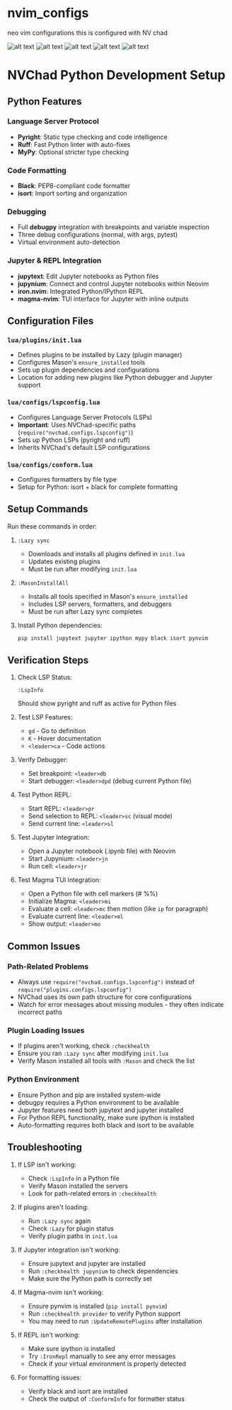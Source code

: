 # nvim_configs
neo vim configurations
this is configured with NV chad

![alt text](cap-forest.png)
![alt text](cap-cream.jpg)
![alt text](cap-black.png)
![alt text](cap-white.png)
![alt text](cap-rocky.png)

# NVChad Python Development Setup

## Python Features

### Language Server Protocol
- **Pyright**: Static type checking and code intelligence
- **Ruff**: Fast Python linter with auto-fixes
- **MyPy**: Optional stricter type checking

### Code Formatting
- **Black**: PEP8-compliant code formatter 
- **isort**: Import sorting and organization

### Debugging
- Full **debugpy** integration with breakpoints and variable inspection
- Three debug configurations (normal, with args, pytest)
- Virtual environment auto-detection

### Jupyter & REPL Integration
- **jupytext**: Edit Jupyter notebooks as Python files
- **jupynium**: Connect and control Jupyter notebooks within Neovim
- **iron.nvim**: Integrated Python/IPython REPL
- **magma-nvim**: TUI interface for Jupyter with inline outputs

## Configuration Files

### `lua/plugins/init.lua`
- Defines plugins to be installed by Lazy (plugin manager)
- Configures Mason's `ensure_installed` tools
- Sets up plugin dependencies and configurations
- Location for adding new plugins like Python debugger and Jupyter support

### `lua/configs/lspconfig.lua`
- Configures Language Server Protocols (LSPs)
- **Important**: Uses NVChad-specific paths (`require("nvchad.configs.lspconfig")`)
- Sets up Python LSPs (pyright and ruff)
- Inherits NVChad's default LSP configurations

### `lua/configs/conform.lua`
- Configures formatters by file type
- Setup for Python: isort + black for complete formatting

## Setup Commands

Run these commands in order:

1. `:Lazy sync`
   - Downloads and installs all plugins defined in `init.lua`
   - Updates existing plugins
   - Must be run after modifying `init.lua`

2. `:MasonInstallAll`
   - Installs all tools specified in Mason's `ensure_installed`
   - Includes LSP servers, formatters, and debuggers
   - Must be run after Lazy sync completes

3. Install Python dependencies:
   ```bash
   pip install jupytext jupyter ipython mypy black isort pynvim
   ```

## Verification Steps

1. Check LSP Status:
   ```
   :LspInfo
   ```
   Should show pyright and ruff as active for Python files

2. Test LSP Features:
   - `gd` - Go to definition
   - `K` - Hover documentation
   - `<leader>ca` - Code actions

3. Verify Debugger:
   - Set breakpoint: `<leader>db`
   - Start debugger: `<leader>dpd` (debug current Python file)

4. Test Python REPL:
   - Start REPL: `<leader>pr`
   - Send selection to REPL: `<leader>sc` (visual mode)
   - Send current line: `<leader>sl`

5. Test Jupyter Integration:
   - Open a Jupyter notebook (.ipynb file) with Neovim
   - Start Jupynium: `<leader>jn` 
   - Run cell: `<leader>jr`
   
6. Test Magma TUI Integration:
   - Open a Python file with cell markers (# %%)
   - Initialize Magma: `<leader>mi`
   - Evaluate a cell: `<leader>mc` then motion (like `ip` for paragraph)
   - Evaluate current line: `<leader>ml`
   - Show output: `<leader>mo`

## Common Issues

### Path-Related Problems

- Always use `require("nvchad.configs.lspconfig")` instead of `require("plugins.configs.lspconfig")`
- NVChad uses its own path structure for core configurations
- Watch for error messages about missing modules - they often indicate incorrect paths

### Plugin Loading Issues

- If plugins aren't working, check `:checkhealth`
- Ensure you ran `:Lazy sync` after modifying `init.lua`
- Verify Mason installed all tools with `:Mason` and check the list

### Python Environment

- Ensure Python and pip are installed system-wide
- debugpy requires a Python environment to be available
- Jupyter features need both jupytext and jupyter installed
- For Python REPL functionality, make sure ipython is installed
- Auto-formatting requires both black and isort to be available

## Troubleshooting

1. If LSP isn't working:
   - Check `:LspInfo` in a Python file
   - Verify Mason installed the servers
   - Look for path-related errors in `:checkhealth`

2. If plugins aren't loading:
   - Run `:Lazy sync` again
   - Check `:Lazy` for plugin status
   - Verify plugin paths in `init.lua`

3. If Jupyter integration isn't working:
   - Ensure jupytext and jupyter are installed
   - Run `:checkhealth jupynium` to check dependencies
   - Make sure the Python path is correctly set

4. If Magma-nvim isn't working:
   - Ensure pynvim is installed (`pip install pynvim`)
   - Run `:checkhealth provider` to verify Python support
   - You may need to run `:UpdateRemotePlugins` after installation

5. If REPL isn't working:
   - Make sure ipython is installed
   - Try `:IronRepl` manually to see any error messages 
   - Check if your virtual environment is properly detected

6. For formatting issues:
   - Verify black and isort are installed
   - Check the output of `:ConformInfo` for formatter status
